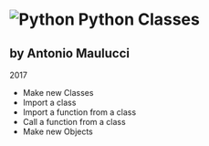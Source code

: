 ![Python](http://i2.wp.com/melbournemakerspace.org/blog/wp-content/uploads/2015/04/Python.png)
Python Classes
=======
## by Antonio Maulucci ##
2017

 - Make new Classes
 - Import a class
 - Import a function from a class
 - Call a function from a class
 - Make new Objects
